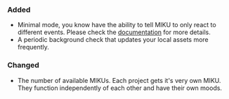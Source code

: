 ### Added
- Minimal mode, you know have the ability to tell MIKU to only react to different events.
  Please check the <a href="https://github.com/Unthrottled/AMII#minimal-mode">documentation</a> for more details.
- A periodic background check that updates your local assets more frequently.


### Changed
- The number of available MIKUs. Each project gets it's very own MIKU.
  They function independently of each other and have their own moods.
